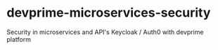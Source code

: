 # devprime-microservices-security
Security in microservices and API's Keycloak / Auth0 with devprime platform
